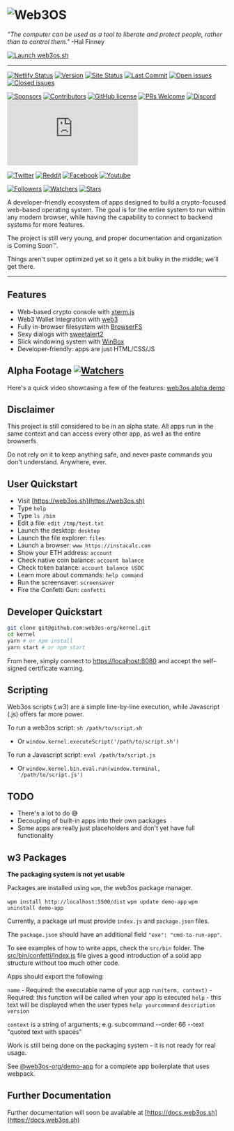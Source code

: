 <!-- markdownlint-disable MD036 -->

# ![Web3OS](https://github.com/web3os-org/kernel/raw/master/.github/iconlogo.png) <!-- omit in toc -->

*"The computer can be used as a tool to liberate and protect people, rather than to control them."*
-Hal Finney

[![Launch web3os.sh](https://img.shields.io/badge/launch-web3os-blue)](https://web3os.sh)

---

[![Netlify Status](https://api.netlify.com/api/v1/badges/29125922-6ff4-43bd-8771-37dab6138567/deploy-status)](https://web3os.sh)
[![Version](https://img.shields.io/github/package-json/v/web3os-org/kernel?color=success)](https://web3os.sh)
[![Site Status](https://img.shields.io/website?url=https%3A%2F%2Fweb3os.sh)](https://web3os.sh)
[![Last Commit](https://img.shields.io/github/last-commit/web3os-org/kernel.svg)](https://github.com/web3os-org/kernel/commit/master)
[![Open issues](https://img.shields.io/github/issues/web3os-org/kernel.svg)](https://github.com/web3os-org/kernel/issues)
[![Closed issues](https://img.shields.io/github/issues-closed/web3os-org/kernel.svg)](https://github.com/web3os-org/kernel/issues?q=is%3Aissue+is%3Aclosed)

[![Sponsors](https://img.shields.io/github/sponsors/web3os-org?color=red)](https://github.com/web3os-org/kernel/blob/master/LICENSE)
[![Contributors](https://img.shields.io/github/contributors/web3os-org/kernel?color=yellow)](https://github.com/web3os-org/kernel/graphs/contributors)
[![GitHub license](https://img.shields.io/github/license/web3os-org/kernel.svg?color=blue)](https://github.com/web3os-org/kernel/blob/master/LICENSE)
[![PRs Welcome](https://img.shields.io/badge/PRs-welcome-blue.svg)](https://github.com/web3os-org/kernel/compare)
[![Discord](https://img.shields.io/discord/926916877689700373?label=discord)](https://discord.gg/yA4M83fXn9)
[![Observatory Grade](https://img.shields.io/mozilla-observatory/grade/web3os.sh?publish)](https://observatory.mozilla.org/analyze/web3os.sh)

[![Twitter](https://img.shields.io/twitter/follow/web3os?style=social)](https://twitter.com/web3os)
[![Reddit](https://img.shields.io/reddit/subreddit-subscribers/web3os?style=social)](https://reddit.com/r/web3os)
[![Facebook](https://img.shields.io/badge/Facebook-web3os-blue?style=social&logo=facebook)](https://www.facebook.com/Web3os-111014368120117)
[![Youtube](https://img.shields.io/badge/Youtube-web3os-blue?style=social&logo=youtube)](https://www.youtube.com/channel/UC2EqcpVYpyB6RSopi1GaLSg)

[![Followers](https://img.shields.io/github/followers/web3os-org?style=social)](https://github.com/web3os-org)
[![Watchers](https://img.shields.io/github/watchers/web3os-org/kernel?style=social)](https://github.com/web3os-org/kernel)
[![Stars](https://img.shields.io/github/stars/web3os-org/kernel?style=social)](https://github.com/web3os-org/kernel)

A developer-friendly ecosystem of apps designed to build a crypto-focused web-based operating system. The goal is for the entire system to run within any modern browser, while having the capability to connect to backend systems for more features.

The project is still very young, and proper documentation and organization is Coming Soon™.

Things aren't super optimized yet so it gets a bit bulky in the middle; we'll get there.

---

## Features

- Web-based crypto console with [xterm.js](https://github.com/xtermjs/xterm.js)
- Web3 Wallet Integration with [web3](https://github.com/ChainSafe/web3.js)
- Fully in-browser filesystem with [BrowserFS](https://github.com/jvilk/BrowserFS)
- Sexy dialogs with [sweetalert2](https://github.com/sweetalert2/sweetalert2)
- Slick windowing system with [WinBox](https://github.com/nextapps-de/winbox)
- Developer-friendly: apps are just HTML/CSS/JS

## Alpha Footage [![Watchers](https://img.shields.io/youtube/views/JsyJ8mbWMxc?style=social)](https://youtu.be/JsyJ8mbWMxc)

Here's a quick video showcasing a few of the features: [web3os alpha demo](https://youtu.be/JsyJ8mbWMxc)

## Disclaimer

This project is still considered to be in an alpha state. All apps run in the same context and can access every other app, as well as the entire browserfs.

Do not rely on it to keep anything safe, and never paste commands you don't understand. Anywhere, ever.

## User Quickstart

- Visit [https://web3os.sh](https://web3os.sh)
- Type `help`
- Type `ls /bin`
- Edit a file: `edit /tmp/test.txt`
- Launch the desktop: `desktop`
- Launch the file explorer: `files`
- Launch a browser: `www https://instacalc.com`
- Show your ETH address: `account`
- Check native coin balance: `account balance`
- Check token balance: `account balance USDC`
- Learn more about commands: `help command`
- Run the screensaver: `screensaver`
- Fire the Confetti Gun: `confetti`

## Developer Quickstart

```sh
git clone git@github.com:web3os-org/kernel.git
cd kernel
yarn # or npm install
yarn start # or npm start
```

From here, simply connect to [https://localhost:8080](https://localhost:8080) and accept the self-signed certificate warning.

## Scripting

Web3os scripts (.w3) are a simple line-by-line execution, while Javascript (.js) offers far more power.

To run a web3os script: `sh /path/to/script.sh`

- Or `window.kernel.executeScript('/path/to/script.sh')`

To run a Javascript script: `eval /path/to/script.js`

- Or `window.kernel.bin.eval.run(window.terminal, '/path/to/script.js')`

## TODO

- There's a lot to do 😅
- Decoupling of built-in apps into their own packages
- Some apps are really just placeholders and don't yet have full functionality

## w3 Packages

**The packaging system is not yet usable**

Packages are installed using `wpm`, the web3os package manager.

`wpm install http://localhost:5500/dist`
`wpm update demo-app`
`wpm uninstall demo-app`

Currently, a package url must provide `index.js` and `package.json` files.

The `package.json` should have an additional field `"exe": "cmd-to-run-app"`.

To see examples of how to write apps, check the `src/bin` folder. The [src/bin/confetti/index.js](src/bin/confetti/index.js) file gives a good introduction of a solid app structure without too much other code.

Apps should export the following:

`name` - Required: the executable name of your app
`run(term, context)` - Required: this function will be called when your app is executed
`help` - this text will be displayed when the user types `help yourcommand`
`description`
`version`

`context` is a string of arguments; e.g. subcommand --order 66 --text "quoted text with spaces"

Work is still being done on the packaging system - it is not ready for real usage.

See [@web3os-org/demo-app](https://github.com/web3os-org/demo-app) for a complete app boilerplate that uses webpack.

## Further Documentation

Further documentation will soon be available at [https://docs.web3os.sh](https://docs.web3os.sh)
